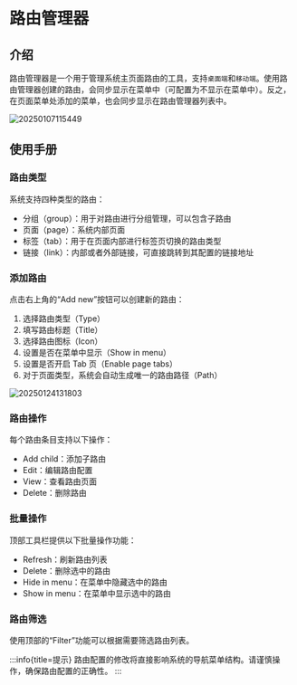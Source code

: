 # 路由管理器

<PluginInfo name="client"></PluginInfo>

## 介绍

路由管理器是一个用于管理系统主页面路由的工具，支持`桌面端`和`移动端`。使用路由管理器创建的路由，会同步显示在菜单中（可配置为不显示在菜单中）。反之，在页面菜单处添加的菜单，也会同步显示在路由管理器列表中。

![20250107115449](https://nocobase-docs.oss-cn-beijing.aliyuncs.com/20250107115449.png)

## 使用手册

### 路由类型

系统支持四种类型的路由：

- 分组（group）：用于对路由进行分组管理，可以包含子路由
- 页面（page）：系统内部页面
- 标签（tab）：用于在页面内部进行标签页切换的路由类型
- 链接（link）：内部或者外部链接，可直接跳转到其配置的链接地址

### 添加路由

点击右上角的“Add new”按钮可以创建新的路由：

1. 选择路由类型（Type）
2. 填写路由标题（Title）
3. 选择路由图标（Icon）
4. 设置是否在菜单中显示（Show in menu）
5. 设置是否开启 Tab 页（Enable page tabs）
6. 对于页面类型，系统会自动生成唯一的路由路径（Path）

![20250124131803](https://nocobase-docs.oss-cn-beijing.aliyuncs.com/20250124131803.png)

### 路由操作

每个路由条目支持以下操作：

- Add child：添加子路由
- Edit：编辑路由配置
- View：查看路由页面
- Delete：删除路由

### 批量操作

顶部工具栏提供以下批量操作功能：

- Refresh：刷新路由列表
- Delete：删除选中的路由
- Hide in menu：在菜单中隐藏选中的路由
- Show in menu：在菜单中显示选中的路由

### 路由筛选

使用顶部的“Filter”功能可以根据需要筛选路由列表。

:::info{title=提示}
路由配置的修改将直接影响系统的导航菜单结构。请谨慎操作，确保路由配置的正确性。
:::
